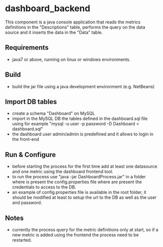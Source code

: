 # dashboard_backend
This component is a java console application that reads the metrics definitions in the "Descriptions" table, 
performs the query on the data source and it inserts the data in the "Data" table.

## Requirements
- java7 or above, running on linux or windows environments.
## Build
- build the jar file using a java development environment (e.g. NetBeans)
## Import DB tables
- create a schema "Dashboard" on MySQL
- import in the MySQL DB the tables defined in the dashboard.sql file using for example "mysql -u user -p password -D Dashboard < dashboard.sql"
- the dashboard user admin/admin is predefined and it allows to login in the front-end
## Run & Configure
- before starting the process for the first time add at least one datasource and one metric using the dashboard frontend tool.
- to run the process use "java -jar DashboardProcess.jar" in a folder where is present the config.properties file where are present the credentials to access to the DB.
- an example of config.properties file is available in the root folder, it should be modified at least to setup the url to the DB as well as the user and password.

## Notes
- currently the process query for the metric definitions only at start, 
so if a new metric is added using the frontend the process need to be restarted.

